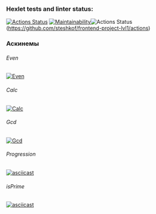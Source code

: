 ### Hexlet tests and linter status:
[![Actions Status](https://github.com/steshkof/frontend-project-lvl1/workflows/hexlet-check/badge.svg)](https://github.com/steshkof/frontend-project-lvl1/actions) [![Maintainability](https://api.codeclimate.com/v1/badges/06a26660af4ce69752ee/maintainability)](https://codeclimate.com/github/steshkof/frontend-project-lvl1/maintainability)![Actions Status](https://github.com/steshkof/frontend-project-lvl1/actions/workflows/eslint.yml/badge.svg)(https://github.com/steshkof/frontend-project-lvl1/actions)

### Аскинемы
<!-- https://asciinema.org/a/y6qfRWcx1vh9p8NIYNx1LMTch -->

###### Even
[![Even](https://asciinema.org/a/ld543cjo7ZiPKcXXqDnG2ZuHd.svg)](https://asciinema.org/a/ld543cjo7ZiPKcXXqDnG2ZuHd)

###### Calc
[![Calc](https://asciinema.org/a/ehaq2qBzSGsLsPRquLkGiQEzS.svg)](https://asciinema.org/a/ehaq2qBzSGsLsPRquLkGiQEzS)

###### Gcd
[![Gcd](https://asciinema.org/a/xO8VNHiImkSW3ZdEgW3XLbqRj.svg)](https://asciinema.org/a/klwKR5j8R0nnrpR1WrL1GZ69J)

###### Progression
[![asciicast](https://asciinema.org/a/hPrflXlcP8XLdowcKXePunjNE.svg)](https://asciinema.org/a/hPrflXlcP8XLdowcKXePunjNE)

###### isPrime
[![asciicast](https://asciinema.org/a/yKOYyd4Qv93HQjSsCGnTBqZ27.svg)](https://asciinema.org/a/yKOYyd4Qv93HQjSsCGnTBqZ27)